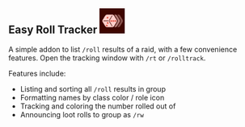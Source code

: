 Easy Roll Tracker <img alt="Easy Roll Tracker logo" src="https://github.com/ErythroGuild/EasyRollTracker/blob/v1.0/rc/EasyRollTracker.png" height=50 />
---

A simple addon to list `/roll` results of a raid, with a few
convenience features. Open the tracking window with `/rt` or
`/rolltrack`.

Features include:
- Listing and sorting all `/roll` results in group
- Formatting names by class color / role icon
- Tracking and coloring the number rolled out of
- Announcing loot rolls to group as `/rw`
